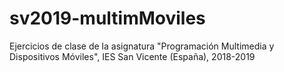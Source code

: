 # sv2019-multimMoviles
Ejercicios de clase de la asignatura "Programación Multimedia y Dispositivos Móviles", IES San Vicente (España), 2018-2019
